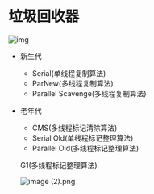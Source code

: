 # 垃圾回收器

![img](https://img1.sycdn.imooc.com/5e6afe7d0001656f16000566.jpg)

+ 新生代
  + Serial(单线程复制算法)
  + ParNew(多线程复制算法)
  + Parallel Scavenge(多线程复制算法)
  
+ 老年代
  + CMS(多线程标记清除算法)
  + Serial Old(单线程标记整理算法)
  + Parallel Old(多线程标记整理算法)

   G1(多线程标记整理算法)
  
  ![image (2).png](https://s0.lgstatic.com/i/image/M00/17/58/CgqCHl7XFo-AYbIbAABPIp2dreY362.png)
